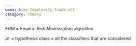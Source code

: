 ```yaml
---
name: Bias-Complexity trade-off
category: Theory
---
```


$ERM$ = Empiric Risk Minimization algorithm

$\mathcal{H}$ = hypothesis class = all the classifiers that are considered